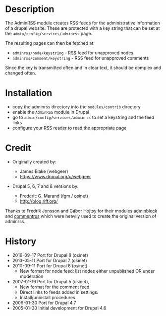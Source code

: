 
# Description

The AdminRSS module creates RSS feeds for the administrative information
of a drupal website. These are protected with a key string that can be set at
the `admin/config/services/adminrss` page.

The resulting pages can then be fetched at:

- `adminrss/node/keystring`  - RSS feed for unapproved nodes
- `adminrss/comment/keystring` - RSS feed for unapproved comments
  
Since the key is transmitted often and in clear text, it should be complex and 
changed often.


# Installation

- copy the adminrss directory into the `modules/contrib` directory
- enable the `AdminRSS` module in Drupal
- go to `admin/config/services/adminrss` to set a keystring and the feed links
- configure your RSS reader to read the appropriate page


# Credit

- Originally created by:
    - James Blake (webgeer)
    - https://www.drupal.org/u/webgeer
    
- Drupal 5, 6, 7 and 8 versions by:
    - Frederic G. Marand (fgm / osinet)
    - http://blog.riff.org/

Thanks to Fredrik Jonsson and Gábor Hojtsy for their modules [adminblock] and
[commentrss] which were heavily used to create the original version of adminrss.

[adminblock]: https://www.drupal.org/project/adminblock
[commentrss]: https://www.drupal.org/project/commentrss
[oldwebgeerblog]: http://www.webgeer.com/James


# History

- 2016-09-17 Port for Drupal 8 (osinet)
- 2013-05-11 Port for Drupal 7 (osinet)
- 2010-09-11 Port for Drupal 6 (osinet)
    - New format for node feed: list nodes either unpublished OR under moderation
- 2007-01-16 Port for Drupal 5 (osinet),
    - New format for the comment feed.
    - Direct links to feeds added in settings.
    - Install/uninstall procedures
- 2006-01-30 Port for Drupal 4.7
- 2005-01-30 Initial development for Drupal 4.6

